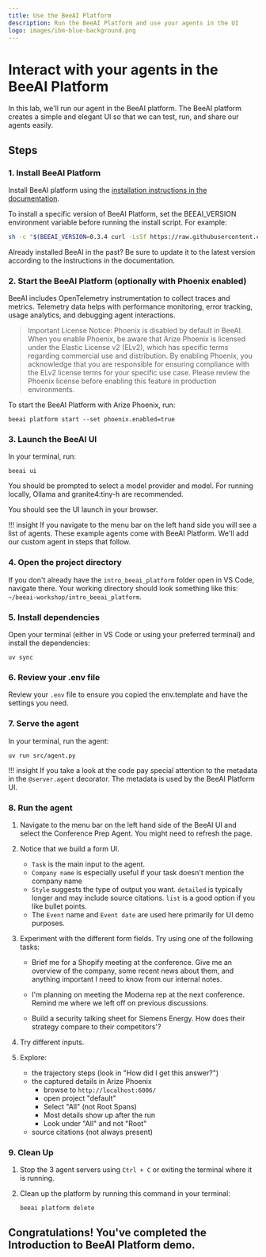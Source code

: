 ```yaml
---
title: Use the BeeAI Platform
description: Run the BeeAI Platform and use your agents in the UI
logo: images/ibm-blue-background.png
---
```


# Interact with your agents in the BeeAI Platform

In this lab, we'll run our agent in the BeeAI platform. The BeeAI platform creates a simple and elegant UI so that we can test, run, and share our agents easily.

## Steps

### 1. Install BeeAI Platform

Install BeeAI platform using the [installation instructions in the documentation](https://docs.beeai.dev/introduction/installation).

To install a specific version of BeeAI Platform, set the BEEAI_VERSION environment variable before running the install script.  For example:

```bash
sh -c "$(BEEAI_VERSION=0.3.4 curl -LsSf https://raw.githubusercontent.com/i-am-bee/beeai-platform/HEAD/install.sh)"
```

Already installed BeeAI in the past? Be sure to update it to the latest version according to the instructions in the documentation.

### 2. Start the BeeAI Platform (optionally with Phoenix enabled)

BeeAI includes OpenTelemetry instrumentation to collect traces and metrics. Telemetry data helps with performance monitoring, error tracking, usage analytics, and debugging agent interactions.

> Important License Notice: Phoenix is disabled by default in BeeAI. When you enable Phoenix, be aware that Arize Phoenix is licensed under the Elastic License v2 (ELv2), which has specific terms regarding commercial use and distribution. By enabling Phoenix, you acknowledge that you are responsible for ensuring compliance with the ELv2 license terms for your specific use case. Please review the Phoenix license before enabling this feature in production environments.

To start the BeeAI Platform with Arize Phoenix, run:

```shell
beeai platform start --set phoenix.enabled=true
```

### 3. Launch the BeeAI UI

In your terminal, run:

```shell
beeai ui
```

You should be prompted to select a model provider and model. For running locally, Ollama and granite4:tiny-h are recommended.

You should see the UI launch in your browser.

!!! insight
    If you navigate to the menu bar on the left hand side you will see a list of agents. These example agents come with BeeAI Platform.  We'll add our custom agent in steps that follow.

### 4. Open the project directory

If you don't already have the `intro_beeai_platform` folder open in VS Code, navigate there. Your working directory should look something like this: `~/beeai-workshop/intro_beeai_platform`.

### 5. Install dependencies

Open your terminal (either in VS Code or using your preferred terminal) and install the dependencies:

```shell
uv sync
```

### 6. Review your .env file

Review your `.env` file to ensure you copied the env.template and have the settings you need.

### 7. Serve the agent

In your terminal, run the agent:

```shell
uv run src/agent.py
```

!!! insight
    If you take a look at the code pay special attention to the metadata in the `@server.agent` decorator. The metadata is used by the BeeAI Platform UI.

### 8. Run the agent

1. Navigate to the menu bar on the left hand side of the BeeAI UI and select the Conference Prep Agent. You might need to refresh the page.

2. Notice that we build a form UI.

    * `Task` is the main input to the agent.
    * `Company name` is especially useful if your task doesn't mention the company name
    * `Style` suggests the type of output you want. `detailed` is typically longer and may include source citations. `list` is a good option if you like bullet points.
    * The `Event` name and `Event date` are used here primarily for UI demo purposes.

3. Experiment with the different form fields. Try using one of the following tasks:

    * Brief me for a Shopify meeting at the conference. Give me an overview of the company, some recent news about them, and anything important I need to know from our internal notes.

    * I'm planning on meeting the Moderna rep at the next conference. Remind me where we left off on previous discussions.

    * Build a security talking sheet for Siemens Energy. How does their strategy compare to their competitors'?

4. Try different inputs.

5. Explore:

    * the trajectory steps (look in "How did I get this answer?")
    * the captured details in Arize Phoenix
        * browse to `http://localhost:6006/`
        * open project "default"
        * Select "All" (not Root Spans)
        * Most details show up after the run
        * Look under "All" and not "Root"
    * source citations (not always present)

### 9. Clean Up

1. Stop the 3 agent servers using `Ctrl + C` or exiting the terminal where it is running.
2. Clean up the platform by running this command in your terminal:

    ```shell
    beeai platform delete
    ```

## Congratulations! You've completed the Introduction to BeeAI Platform demo.